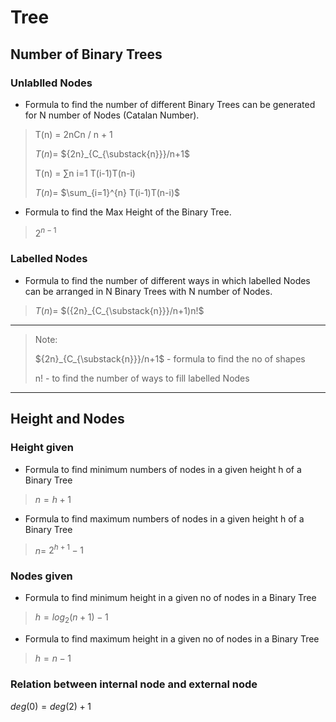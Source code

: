 # Tree

## Number of Binary Trees

### Unlablled Nodes

- Formula to find the number of different Binary Trees can be generated for N number of Nodes (Catalan Number).

> T(n) = 2nCn / n + 1
>
> $T(n) =$ ${2n}_{C_{\substack{n}}}/n+1$
>
> T(n) = ∑n i=1 T(i-1)T(n-i)
>
> $T(n) =$ $\sum_{i=1}^{n} T(i-1)T(n-i)$

- Formula to find the Max Height of the Binary Tree.

> $2^{n-1}$

### Labelled Nodes

- Formula to find the number of different ways in which labelled Nodes can be arranged in N Binary Trees with N number of Nodes.

> $T(n) =$ $({2n}_{C_{\substack{n}}}/n+1)n!$

----

> Note:  
>
> ${2n}_{C_{\substack{n}}}/n+1$ - formula to find the no of shapes
>
> n! - to find the number of ways to fill labelled Nodes

----

## Height and Nodes

### Height given

- Formula to find minimum numbers of nodes in a given height h of a Binary Tree

> $n = h + 1$

- Formula to find maximum numbers of nodes in a given height h of a Binary Tree

> $n =$ $2^{h+1} - 1$

### Nodes given

- Formula to find minimum height in a given no of nodes in a Binary Tree

> $h = log_2(n+1) - 1$

- Formula to find maximum height in a given no of nodes in a Binary Tree

> $h = n - 1$

### Relation between internal node and external node

$deg(0) = deg(2) + 1$
